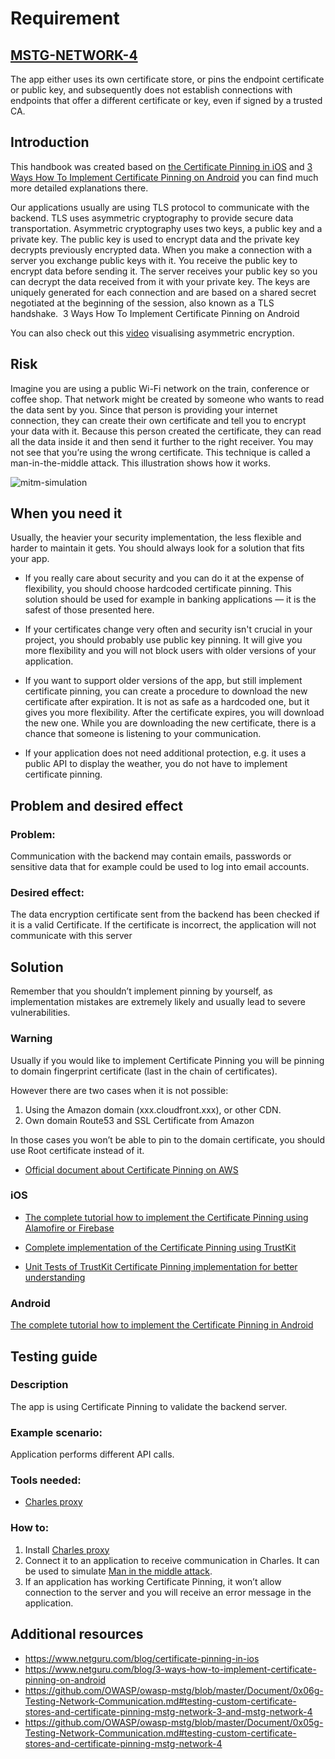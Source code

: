 # Requirement
## [MSTG-NETWORK-4](https://mobile-security.gitbook.io/masvs/security-requirements/0x10-v5-network_communication_requirements)
The app either uses its own certificate store, or pins the endpoint certificate or public key, and subsequently does not establish connections with endpoints that offer a different certificate or key, even if signed by a trusted CA.

## Introduction

This handbook was created based on [the Certificate Pinning in iOS](https://www.netguru.com/blog/certificate-pinning-in-ios) and [3 Ways How To Implement Certificate Pinning on Android](https://www.netguru.com/blog/3-ways-how-to-implement-certificate-pinning-on-android) you can find much more detailed explanations there.

Our applications usually are using TLS protocol to communicate with the backend. TLS uses asymmetric cryptography to provide secure data transportation. Asymmetric cryptography uses two keys, a public key and a private key. The public key is used to encrypt data and the private key decrypts previously encrypted data. When you make a connection with a server you exchange public keys with it. You receive the public key to encrypt data before sending it. The server receives your public key so you can decrypt the data received from it with your private key. The keys are uniquely generated for each connection and are based on a shared secret negotiated at the beginning of the session, also known as a TLS handshake.  3 Ways How To Implement Certificate Pinning on Android

You can also check out this [video](https://www.youtube.com/watch?v=E5FEqGYLL0o) visualising asymmetric encryption.

## Risk
Imagine you are using a public Wi-Fi network on the train, conference or coffee shop. That network might be created by someone who wants to read the data sent by you. Since that person is providing your internet connection, they can create their own certificate and tell you to encrypt your data with it. Because this person created the certificate, they can read all the data inside it and then send it further to the right receiver. You may not see that you’re using the wrong certificate. This technique is called a man-in-the-middle attack. This illustration shows how it works.

![mitm-simulation](https://github.com/netguru/mobile-security-checklist/blob/handbook/SG.4/assets/mitm-simulation.png) 

## When you need it
Usually, the heavier your security implementation, the less flexible and harder to maintain it gets. You should always look for a solution that fits your app.

- If you really care about security and you can do it at the expense of flexibility, you should choose hardcoded certificate pinning. This solution should be used for example in banking applications — it is the safest of those presented here.

- If your certificates change very often and security isn't crucial in your project, you should probably use public key pinning. It will give you more flexibility and you will not block users with older versions of your application.

- If you want to support older versions of the app, but still implement certificate pinning, you can create a procedure to download the new certificate after expiration. It is not as safe as a hardcoded one, but it gives you more flexibility. After the certificate expires, you will download the new one. While you are downloading the new certificate, there is a chance that someone is listening to your communication.

- If your application does not need additional protection, e.g. it uses a public API to display the weather, you do not have to implement certificate pinning.

## Problem and desired effect
### Problem:
Communication with the backend may contain emails, passwords or sensitive data that for example could be used to log into email accounts.

### Desired effect:
The data encryption certificate sent from the backend has been checked if it is a valid Certificate. If the certificate is incorrect, the application will not communicate with this server

## Solution

Remember that you shouldn’t implement pinning by yourself, as implementation mistakes are extremely likely and usually lead to severe vulnerabilities.

### Warning

Usually if you would like to implement Certificate Pinning you will be pinning to domain fingerprint certificate (last in the chain of certificates). 

However there are two cases when it is not possible:
1. Using the Amazon domain (xxx.cloudfront.xxx), or other CDN.
2. Own domain Route53 and SSL Certificate from Amazon

In those cases you won’t be able to pin to the domain certificate, you should use Root certificate instead of it.

- [Official document about Certificate Pinning on AWS](https://aws.amazon.com/premiumsupport/knowledge-center/pin-application-acm-certificate/)

### iOS

- [The complete tutorial how to implement the Certificate Pinning using Alamofire or Firebase](https://www.netguru.com/codestories/certificate-pinning-in-ios)

- [Complete implementation of the Certificate Pinning using TrustKit](https://github.com/karolpiateknet/CertificatePinning/blob/master/CertificatePinning/Networking/TrustKit/TrustKitCertificatePinning.swift )

- [Unit Tests of TrustKit Certificate Pinning implementation for better understanding](https://github.com/karolpiateknet/CertificatePinning/blob/master/CertificatePinningTests/TrustKitCertificatePinningTests.swift )

### Android

[The complete tutorial how to implement the Certificate Pinning in Android](https://www.netguru.com/codestories/3-ways-how-to-implement-certificate-pinning-on-android)

## Testing guide
### Description
The app is using Certificate Pinning to validate the backend server.

### Example scenario:
Application performs different API calls.

### Tools needed:
- [Charles proxy](https://www.charlesproxy.com/)

### How to:
1. Install [Charles proxy](https://www.charlesproxy.com/)
2. Connect it to an application to receive communication in Charles. It can be used to simulate [Man in the middle attack](https://www.charlesproxy.com/documentation/proxying/ssl-proxying/).
3. If an application has working Certificate Pinning, it won’t allow connection to the server and you will receive an error message in the application.

## Additional resources
- https://www.netguru.com/blog/certificate-pinning-in-ios
- https://www.netguru.com/blog/3-ways-how-to-implement-certificate-pinning-on-android
- https://github.com/OWASP/owasp-mstg/blob/master/Document/0x06g-Testing-Network-Communication.md#testing-custom-certificate-stores-and-certificate-pinning-mstg-network-3-and-mstg-network-4
- https://github.com/OWASP/owasp-mstg/blob/master/Document/0x05g-Testing-Network-Communication.md#testing-custom-certificate-stores-and-certificate-pinning-mstg-network-4
